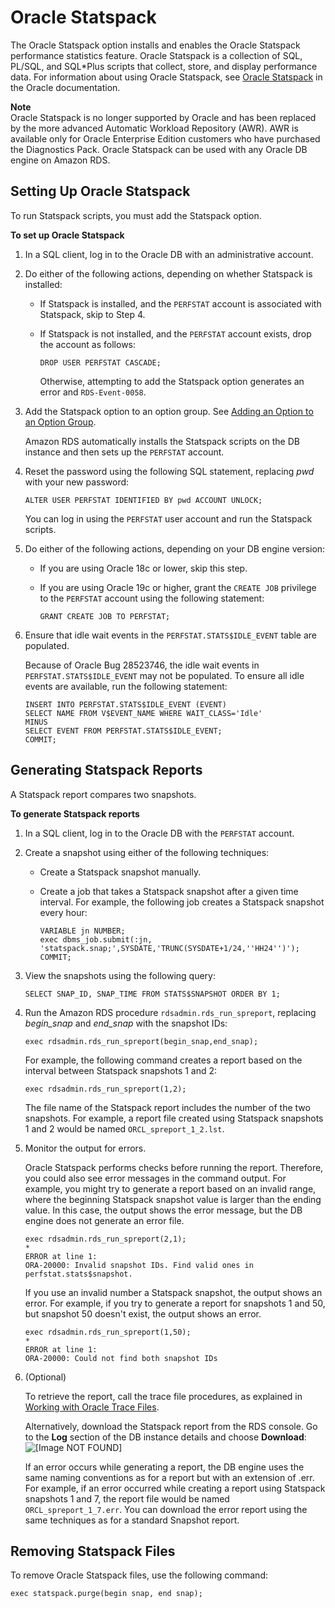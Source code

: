 # Oracle Statspack<a name="Appendix.Oracle.Options.Statspack"></a>

The Oracle Statspack option installs and enables the Oracle Statspack performance statistics feature\. Oracle Statspack is a collection of SQL, PL/SQL, and SQL\*Plus scripts that collect, store, and display performance data\. For information about using Oracle Statspack, see [Oracle Statspack](http://docs.oracle.com/cd/E13160_01/wli/docs10gr3/dbtuning/statsApdx.html) in the Oracle documentation\.

**Note**  
Oracle Statspack is no longer supported by Oracle and has been replaced by the more advanced Automatic Workload Repository \(AWR\)\. AWR is available only for Oracle Enterprise Edition customers who have purchased the Diagnostics Pack\. Oracle Statspack can be used with any Oracle DB engine on Amazon RDS\. 

## Setting Up Oracle Statspack<a name="Appendix.Oracle.Options.Statspack.setting-up"></a>

To run Statspack scripts, you must add the Statspack option\.

**To set up Oracle Statspack**

1. In a SQL client, log in to the Oracle DB with an administrative account\.

1. Do either of the following actions, depending on whether Statspack is installed:
   + If Statspack is installed, and the `PERFSTAT` account is associated with Statspack, skip to Step 4\.
   + If Statspack is not installed, and the `PERFSTAT` account exists, drop the account as follows:

     ```
     DROP USER PERFSTAT CASCADE;
     ```

     Otherwise, attempting to add the Statspack option generates an error and `RDS-Event-0058`\.

1. Add the Statspack option to an option group\. See [Adding an Option to an Option Group](USER_WorkingWithOptionGroups.md#USER_WorkingWithOptionGroups.AddOption)\.

   Amazon RDS automatically installs the Statspack scripts on the DB instance and then sets up the `PERFSTAT` account\.

1. Reset the password using the following SQL statement, replacing *pwd* with your new password:

   ```
   ALTER USER PERFSTAT IDENTIFIED BY pwd ACCOUNT UNLOCK;
   ```

   You can log in using the `PERFSTAT` user account and run the Statspack scripts\.

1. Do either of the following actions, depending on your DB engine version:
   + If you are using Oracle 18c or lower, skip this step\.
   + If you are using Oracle 19c or higher, grant the `CREATE JOB` privilege to the `PERFSTAT` account using the following statement:

     ```
     GRANT CREATE JOB TO PERFSTAT;
     ```

1. Ensure that idle wait events in the `PERFSTAT.STATS$IDLE_EVENT` table are populated\.

   Because of Oracle Bug 28523746, the idle wait events in `PERFSTAT.STATS$IDLE_EVENT` may not be populated\. To ensure all idle events are available, run the following statement:

   ```
   INSERT INTO PERFSTAT.STATS$IDLE_EVENT (EVENT)
   SELECT NAME FROM V$EVENT_NAME WHERE WAIT_CLASS='Idle'
   MINUS
   SELECT EVENT FROM PERFSTAT.STATS$IDLE_EVENT;
   COMMIT;
   ```

## Generating Statspack Reports<a name="Appendix.Oracle.Options.Statspack.generating-reports"></a>

A Statspack report compares two snapshots\.

**To generate Statspack reports**

1. In a SQL client, log in to the Oracle DB with the `PERFSTAT` account\.

1. Create a snapshot using either of the following techniques:
   + Create a Statspack snapshot manually\.
   + Create a job that takes a Statspack snapshot after a given time interval\. For example, the following job creates a Statspack snapshot every hour:

     ```
     VARIABLE jn NUMBER;
     exec dbms_job.submit(:jn, 'statspack.snap;',SYSDATE,'TRUNC(SYSDATE+1/24,''HH24'')');
     COMMIT;
     ```

1. View the snapshots using the following query:

   ```
   SELECT SNAP_ID, SNAP_TIME FROM STATS$SNAPSHOT ORDER BY 1;
   ```

1. Run the Amazon RDS procedure `rdsadmin.rds_run_spreport`, replacing *begin\_snap* and *end\_snap* with the snapshot IDs:

   ```
   exec rdsadmin.rds_run_spreport(begin_snap,end_snap);
   ```

   For example, the following command creates a report based on the interval between Statspack snapshots 1 and 2:

   ```
   exec rdsadmin.rds_run_spreport(1,2);
   ```

   The file name of the Statspack report includes the number of the two snapshots\. For example, a report file created using Statspack snapshots 1 and 2 would be named `ORCL_spreport_1_2.lst`\.

1. Monitor the output for errors\.

   Oracle Statspack performs checks before running the report\. Therefore, you could also see error messages in the command output\. For example, you might try to generate a report based on an invalid range, where the beginning Statspack snapshot value is larger than the ending value\. In this case, the output shows the error message, but the DB engine does not generate an error file\.

   ```
   exec rdsadmin.rds_run_spreport(2,1);
   *
   ERROR at line 1:
   ORA-20000: Invalid snapshot IDs. Find valid ones in perfstat.stats$snapshot.
   ```

   If you use an invalid number a Statspack snapshot, the output shows an error\. For example, if you try to generate a report for snapshots 1 and 50, but snapshot 50 doesn't exist, the output shows an error\.

   ```
   exec rdsadmin.rds_run_spreport(1,50);
   *
   ERROR at line 1:
   ORA-20000: Could not find both snapshot IDs
   ```

1. \(Optional\) 

   To retrieve the report, call the trace file procedures, as explained in [Working with Oracle Trace Files](USER_LogAccess.Concepts.Oracle.md#USER_LogAccess.Concepts.Oracle.WorkingWithTracefiles)\. 

   Alternatively, download the Statspack report from the RDS console\. Go to the **Log** section of the DB instance details and choose **Download**:  
![\[Image NOT FOUND\]](http://docs.aws.amazon.com/AmazonRDS/latest/UserGuide/images/statspack1.png)

   If an error occurs while generating a report, the DB engine uses the same naming conventions as for a report but with an extension of \.err\. For example, if an error occurred while creating a report using Statspack snapshots 1 and 7, the report file would be named `ORCL_spreport_1_7.err`\. You can download the error report using the same techniques as for a standard Snapshot report\.

## Removing Statspack Files<a name="Appendix.Oracle.Options.Statspack.removing-files"></a>

To remove Oracle Statspack files, use the following command:

```
exec statspack.purge(begin snap, end snap); 
```